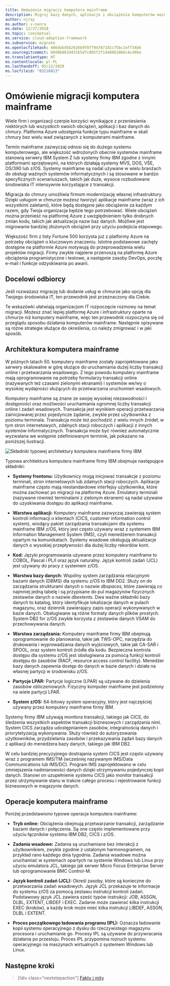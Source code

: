 ```yaml
---
title: Omówienie migracji komputera mainframe
description: Migruj bazy danych, aplikacje i obciążenia komputerów mainframe na platformę Azure, aby uzyskać sprawdzoną, wysoce dostępną i skalowalną infrastrukturę bez wielu wad komputerów mainframe.
author: njray
ms.author: v-nanra
ms.date: 12/27/2018
ms.topic: conceptual
ms.service: cloud-adoption-framework
ms.subservice: migrate
ms.openlocfilehash: 486dabd5b2926b9f8f794767181c75bc1eff34b6
ms.sourcegitcommit: 60d8b863d431b5d7c005f2f14488620b6c4c49be
ms.translationtype: HT
ms.contentlocale: pl-PL
ms.lasthandoff: 05/12/2020
ms.locfileid: "83216813"
---
```

<!-- cSpell:ignore nanra njray dbspaces dbextents VSAM RACF LPARS ASSGN DLBL EXTENT LIBDEF EXEC IPLs -->

# <a name="mainframe-migration-overview"></a>Omówienie migracji komputera mainframe

Wiele firm i organizacji czerpie korzyści wynikające z przeniesienia niektórych lub wszystkich swoich obciążeń, aplikacji i baz danych do chmury. Platforma Azure udostępnia funkcje typu mainframe w skali chmury bez wielu wad związanych z komputerami mainframe.

Termin mainframe zazwyczaj odnosi się do dużego systemu komputerowego, ale większość wdrożonych obecnie systemów mainframe stanowią serwery IBM System Z lub systemy firmy IBM zgodne z innymi platformami sprzętowymi, na których działają systemy MVS, DOS, VSE, OS/390 lub z/OS. Systemy mainframe są nadal używane w wielu branżach do obsługi ważnych systemów informatycznych i są stosowane w bardzo specyficznych scenariuszach, takich jak duże, wysoce rozbudowane środowiska IT intensywnie korzystające z transakcji.

Migracja do chmury umożliwia firmom modernizację własnej infrastruktury. Dzięki usługom w chmurze możesz tworzyć aplikacje mainframe (wraz z ich wszystkimi zaletami), które będą dostępne jako obciążenie za każdym razem, gdy Twoja organizacja będzie tego potrzebować. Wiele obciążeń można przenieść na platformę Azure z uwzględnieniem tylko drobnych zmian kodu, takich jak aktualizacja nazw baz danych. Możliwe jest migrowanie bardziej złożonych obciążeń przy użyciu podejścia etapowego.

Większość firm z listy Fortune 500 korzysta już z platformy Azure na potrzeby obciążeń o kluczowym znaczeniu. Istotne podstawowe zachęty dostępne na platformie Azure motywują do przeprowadzenia wielu projektów migracji. Firmy zwykle najpierw przenoszą na platformę Azure obciążenia programistyczne i testowe, a następnie zasoby DevOps, pocztę e-mail i funkcje odzyskiwania po awarii.

## <a name="intended-audience"></a>Docelowi odbiorcy

Jeśli rozważasz migrację lub dodanie usług w chmurze jako opcję dla Twojego środowiska IT, ten przewodnik jest przeznaczony dla Ciebie.

Te wskazówki ułatwiają organizacjom IT rozpoczęcie rozmowy na temat migracji. Możesz znać lepiej platformę Azure i infrastruktury oparte na chmurze niż komputery mainframe, więc ten przewodnik rozpoczyna się od przeglądu sposobu działania komputerów mainframe. Następnie opisywane są różne strategie służące do określenia, co należy zmigrować i w jaki sposób.

## <a name="mainframe-architecture"></a>Architektura komputera mainframe

W późnych latach 50. komputery mainframe zostały zaprojektowane jako serwery skalowalne w górę służące do uruchamiania dużej liczby transakcji online i przetwarzania wsadowego. Z tego powodu komputery mainframe mają oprogramowanie na potrzeby formularzy transakcji online (nazywanych też czasami zielonymi ekranami) i systemów we/wy o wysokiej wydajności służących do przetwarzania uruchomień wsadowych.

Komputery mainframe są znane ze swojej wysokiej niezawodności i dostępności oraz możliwości uruchamiania ogromnej liczby transakcji online i zadań wsadowych. Transakcja jest wynikiem operacji przetwarzania zainicjowanej przez pojedyncze żądanie, zwykle przez użytkownika z poziomu terminala. Transakcja może też pochodzić z wielu innych źródeł, w tym stron internetowych, zdalnych stacji roboczych i aplikacji z innych systemów informatycznych. Transakcja może być również automatycznie wyzwalana we wstępnie zdefiniowanym terminie, jak pokazano na poniższej ilustracji.

![Składniki typowej architektury komputera mainframe firmy IBM](../../_images/mainframe-migration/mainframe-architecture.png)

Typowa architektura komputera mainframe firmy IBM obejmuje następujące składniki:

- **Systemy frontonu:** Użytkownicy mogą inicjować transakcje z poziomu terminali, stron internetowych lub zdalnych stacji roboczych. Aplikacje mainframe często mają niestandardowe interfejsy użytkownika, które można zachować po migracji na platformę Azure. Emulatory terminali (nazywane również terminalami z zielonym ekranem) są nadal używane do uzyskiwania dostępu do aplikacji mainframe.

- **Warstwa aplikacji:** Komputery mainframe zazwyczaj zawierają system kontroli informacji o klientach (CICS, customer information control system), wiodący pakiet zarządzania transakcjami dla systemu mainframe IBM z/OS, który jest często używany wraz z systemem IBM Information Management System (IMS), czyli menedżerem transakcji opartym na komunikatach. Systemy wsadowe obsługują aktualizacje danych o wysokiej przepływności dla dużej liczby rekordów kont.

- **Kod:** Języki programowania używane przez komputery mainframe to COBOL, Pascal i PL/I oraz język naturalny. Język kontroli zadań (JCL) jest używany do pracy z systemem z/OS.

- **Warstwa bazy danych:** Wspólny system zarządzania relacyjnymi bazami danych (DBMS) dla systemu z/OS to IBM DD2. Służy on do zarządzania strukturami danych o nazwie _dbspaces_, które zawierają co najmniej jedną tabelę i są przypisane do pul magazynów fizycznych zestawów danych o nazwie _dbextents_. Dwa ważne składniki bazy danych to katalog, który identyfikuje lokalizacje danych w pulach magazynu, oraz dziennik zawierający zapis operacji wykonywanych w bazie danych. Obsługiwane są różne formaty danych plików prostych. System DB2 for z/OS zwykle korzysta z zestawów danych VSAM do przechowywania danych.

- **Warstwa zarządzania:** Komputery mainframe firmy IBM obejmują oprogramowanie do planowania, takie jak TWS-OPC, narzędzia do drukowania i wyprowadzania danych wyjściowych, takie jak CA-SAR i SPOOL, oraz system kontroli źródła dla kodu. Bezpieczna kontrola dostępu dla systemu z/OS jest obsługiwana za pomocą funkcji kontroli dostępu do zasobów (RACF, resource access control facility). Menedżer bazy danych zapewnia dostęp do danych w bazie danych i działa na własnej partycji w środowisku z/OS.

- **Partycje LPAR:** Partycje logiczne (LPAR) są używane do dzielenia zasobów obliczeniowych. Fizyczny komputer mainframe jest podzielony na wiele partycji LPAR.

- **System z/OS:** 64-bitowy system operacyjny, który jest najczęściej używany przez komputery mainframe firmy IBM.

Systemy firmy IBM używają monitora transakcji, takiego jak CICS, do śledzenia wszystkich aspektów transakcji biznesowych i zarządzania nimi. System CICS zarządza udostępnianiem zasobów, integralnością danych i priorytetyzacją wykonywania. Służy również do autoryzowania użytkowników, przydzielania zasobów i przekazywania żądań bazy danych z aplikacji do menedżera bazy danych, takiego jak IBM DB2.

W celu bardziej precyzyjnego dostrajania system CICS jest często używany wraz z programem IMS/TM (wcześniej nazywanym IMS/Data Communications lub IMS/DC). Program IMS zaprojektowano w celu zmniejszenia nadmiarowości danych dzięki utrzymywaniu pojedynczej kopii danych. Stanowi on uzupełnienie systemu CICS jako monitor transakcji przez utrzymywanie stanu w trakcie całego procesu i rejestrowanie funkcji biznesowych w magazynie danych.

## <a name="mainframe-operations"></a>Operacje komputera mainframe

Poniżej przedstawiono typowe operacje komputera mainframe:

- **Tryb online:** Obciążenia obejmują przetwarzanie transakcji, zarządzanie bazami danych i połączenia. Są one często implementowane przy użyciu łączników systemu IBM DB2, CICS i z/OS.

- **Zadania wsadowe:** Zadania są uruchamiane bez interakcji z użytkownikiem, zwykle zgodnie z ustalonym harmonogramem, na przykład rano każdego dnia tygodnia. Zadania wsadowe można uruchamiać w systemach opartych na systemie Windows lub Linux przy użyciu emulatora JCL, takiego jak serwer Micro Focus Enterprise Server lub oprogramowanie BMC Control-M.

- **Język kontroli zadań (JCL):** Określ zasoby, które są konieczne do przetwarzania zadań wsadowych. Język JCL przekazuje te informacje do systemu z/OS za pomocą zestawu instrukcji kontroli zadań. Podstawowy język JCL zawiera sześć typów instrukcji: JOB, ASSGN, DLBL, EXTENT, LIBDEF i EXEC. Zadanie może zawierać kilka instrukcji EXEC (kroków), a każdy krok może mieć kilka instrukcji LIBDEF, ASSGN, DLBL i EXTENT.

- **Proces początkowego ładowania programu (IPL):**  Oznacza ładowanie kopii systemu operacyjnego z dysku do rzeczywistego magazynu procesora i uruchamianie go. Procesy IPL są używane do przywracania działania po przestoju. Proces IPL przypomina rozruch systemu operacyjnego na maszynach wirtualnych z systemem Windows lub Linux.

## <a name="next-steps"></a>Następne kroki

> [!div class="nextstepaction"]
> [Fakty i mity](./myths-and-facts.md)
